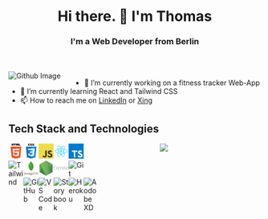<h1 align="center"> Hi there. 👋  I'm Thomas </h1>
<h3 align="center"> I'm a Web Developer from Berlin</h3>

<br />
<br />

<img align="left" width="30%" align="right" alt="Github Image" src="https://pluspng.com/img-png/github-octocat-logo-png-octodex-api-octodex-json-at-master-cocoaheads-miami-octodex-api-github-896.png" />

- 🔭 I’m currently working on a fitness tracker Web-App
- 🌱 I’m currently learning React and Tailwind CSS
- 📫 How to reach me on [LinkedIn](https://www.linkedin.com/in/thomashermanu/) or [Xing](https://www.xing.com/profile/Thomas_Hermanu2/cv)

## Tech Stack and Technologies

<a href="https://developer.mozilla.org/en-US/docs/Glossary/HTML5"> <img alt="HTML5" src="https://raw.githubusercontent.com/github/explore/80688e429a7d4ef2fca1e82350fe8e3517d3494d/topics/html/html.png" align="left" width="30"></a>
<a href="https://developer.mozilla.org/en-US/docs/Web/CSS"><img alt="CSS3" src="https://raw.githubusercontent.com/github/explore/80688e429a7d4ef2fca1e82350fe8e3517d3494d/topics/css/css.png" align="left" width="30"></a>
<a href="https://developer.mozilla.org/de/docs/Web/JavaScript"><img alt="JavaScript" src="https://raw.githubusercontent.com/github/explore/80688e429a7d4ef2fca1e82350fe8e3517d3494d/topics/javascript/javascript.png" align="left" width="30"></a>
<a href="https://reactjs.org/"><img alt="React" src="https://raw.githubusercontent.com/github/explore/80688e429a7d4ef2fca1e82350fe8e3517d3494d/topics/react/react.png" align="left" width="30"></a>
<a href="https://www.typescriptlang.org/"><img alt="TypeScript" src="https://raw.githubusercontent.com/github/explore/80688e429a7d4ef2fca1e82350fe8e3517d3494d/topics/typescript/typescript.png" align="left" width="30"></a>

<img  src="https://github-readme-streak-stats.herokuapp.com/?user=tmh9x&theme=tokyonight_duo" width="40%" align="right"><br />
<br />
<a href="https://tailwindcss.com/"><img alt="Tailwind" src="https://www.markusantonwolf.com/media/pages/blog/tailwind-css/265298487-1596675041/tailwind-css-logo.svg" align="left" width="30"></a>
<a href="https://www.mongodb.com/"><img alt="MongoSB" src="https://raw.githubusercontent.com/devicons/devicon/master/icons/mongodb/mongodb-original-wordmark.svg" align="left" width="30"></a>
<a href="https://nodejs.org/en/about/"><img alt="Nodejs" src="https://raw.githubusercontent.com/github/explore/80688e429a7d4ef2fca1e82350fe8e3517d3494d/topics/nodejs/nodejs.png" align="left" width="30"></a>
<a href="http://expressjs.com/en/starter/installing.html"><img alt="ExpressJS" src="https://raw.githubusercontent.com/github/explore/80688e429a7d4ef2fca1e82350fe8e3517d3494d/topics/express/express.png" align="left" width="30"></a>
<a href="https://git-scm.com/"><img alt="Git" src="https://www.vectorlogo.zone/logos/git-scm/git-scm-icon.svg" align="left" width="30"></a>
<br />
<br />
<a href="https://github.com
"><img alt="GitHub" src="https://cdn.icon-icons.com/icons2/1826/PNG/512/4202098codedevelopergithublogo-115590_115711.png" align="left" width="30"></a>
<a href="https://code.visualstudio.com/"><img alt="VS Code" src="https://github.com/Subhampreet/Subhampreet/blob/master/logos/vs.png?raw=true" align="left" width="30"></a>
<a href="https://storybook.js.org/"><img alt="Storybook" src="https://pbs.twimg.com/profile_images/1100804485616566273/sOct-Txm_400x400.png" align="left" width="30"></a>
<a href="https://heroku.com"><img alt="Heroku" src="https://www.vectorlogo.zone/logos/heroku/heroku-icon.svg" align="left" width="30"></a>
<a href="https://www.adobe.com/de/products/xd.html"><img alt="Aodobe XD" src="https://cdn.worldvectorlogo.com/logos/adobe-xd.svg" align="left" width="30"></a>
